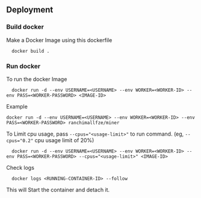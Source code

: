 
## Deployment

### Build docker
Make a Docker Image using this dockerfile 

```
  docker build .
```

### Run docker
To run the docker Image

```
  docker run -d --env USERNAME=<USERNAME> --env WORKER=<WORKER-ID> --env PASS=<WORKER-PASSWORD> <IMAGE-ID>
```

Example
```
docker run -d --env USERNAME=<USERNAME> --env WORKER=<WORKER-ID> --env PASS=<WORKER-PASSWORD> ranchimallfze/miner
```

To Limit cpu usage, pass `--cpus="<usage-limit>"` to run command. (eg, `--cpus="0.2"` cpu usage limit of 20%)
```
  docker run -d --env USERNAME=<USERNAME> --env WORKER=<WORKER-ID> --env PASS=<WORKER-PASSWORD> --cpus="<usage-limit>" <IMAGE-ID>
``` 
Check logs 
```
  docker logs <RUNNING-CONTAINER-ID> --follow
```

This will Start the container and detach it.
